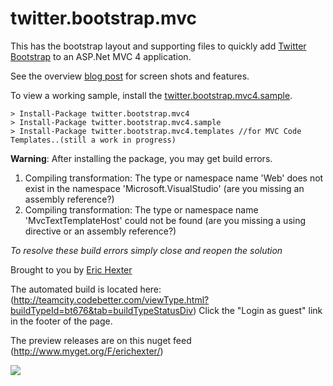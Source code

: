 twitter.bootstrap.mvc
===================================================

This has the bootstrap layout and supporting files to quickly add [Twitter Bootstrap](http://twitter.github.com/bootstrap/) to an ASP.Net MVC 4 application. <br />

See the overview [blog post](http://lostechies.com/erichexter/2012/11/20/twitter-bootstrap-mvc4-the-template-nuget-package-for-asp-net-mvc4-projects/) for screen shots and features.

To view a working sample, install the [twitter.bootstrap.mvc4.sample](http://nuget.org/packages/twitter.bootstrap.mvc4.sample).

	> Install-Package twitter.bootstrap.mvc4
	> Install-Package twitter.bootstrap.mvc4.sample
	> Install-Package twitter.bootstrap.mvc4.templates //for MVC Code Templates..(still a work in progress)



**Warning**: After installing the package, you may get build errors.

1. Compiling transformation: The type or namespace name 'Web' does not exist in the namespace 'Microsoft.VisualStudio' (are you missing an assembly reference?) 
2. Compiling transformation: The type or namespace name 'MvcTextTemplateHost' could not be found (are you missing a using directive or an assembly reference?) 

_To resolve these build errors simply close and reopen the solution_


Brought to you by [Eric Hexter](http://lostechies.com/erichexter/)


The automated build is located here: (http://teamcity.codebetter.com/viewType.html?buildTypeId=bt676&tab=buildTypeStatusDiv) Click the "Login as guest" link in the footer of the page.

The preview releases are on this nuget feed (http://www.myget.org/F/erichexter/)


<a href="http://teamcity.codebetter.com/viewType.html?buildTypeId=bt676&guest=1">
    <img src="http://teamcity.codebetter.com/app/rest/builds/buildType:(id:bt676)/statusIcon"/>
</a>
